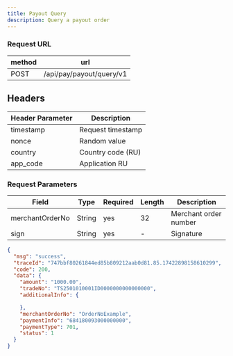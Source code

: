 ```yaml
---
title: Payout Query
description: Query a payout order
---
```


### Request URL

| method | url                      |
| ------ | ------------------------ |
| POST   | /api/pay/payout/query/v1 |

## Headers

| Header Parameter | Description       |
| ---------------- |-------------------|
| timestamp        | Request timestamp |
| nonce            | Random value      |
| country          | Country code (RU)  |
| app_code         | Application RU    |

### Request Parameters

| Field           | Type   | Required | Length | Description           |
| --------------- | ------ | -------- | ------ | --------------------- |
| merchantOrderNo | String | yes      | 32     | Merchant order number |
| sign            | String | yes      | -      | Signature             |


```json title = ""
{
  "msg": "success",
  "traceId": "747bbf80261844ed85b809212aab0d81.85.17422898158610299",
  "code": 200,
  "data": {
    "amount": "1000.00",
    "tradeNo": "TS2501010001ID0000000000000000",
    "additionalInfo": {

    },
    "merchantOrderNo": "OrderNoExample",
    "paymentInfo": "684180093000000000",
    "paymentType": 701,
    "status": 1
  }
}
```